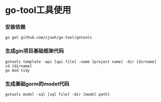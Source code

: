 # go-tool工具使用

### 安装依赖  

    go get github.com/zjswh/go-tool/gotools

### 生成gin项目基础框架代码

    gotools template -api [api file] -name [project name] -dir [dirname]  
    cd [dirname]
    go mod tidy

### 生成基础gorm的model代码

    gotools model -sql [sql file] -dir [model path]  
